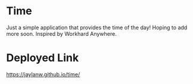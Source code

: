 # Time
Just a simple application that provides the time of the day! Hoping to add more soon.
Inspired by Workhard Anywhere.
# Deployed Link
https://jaylanw.github.io/time/
